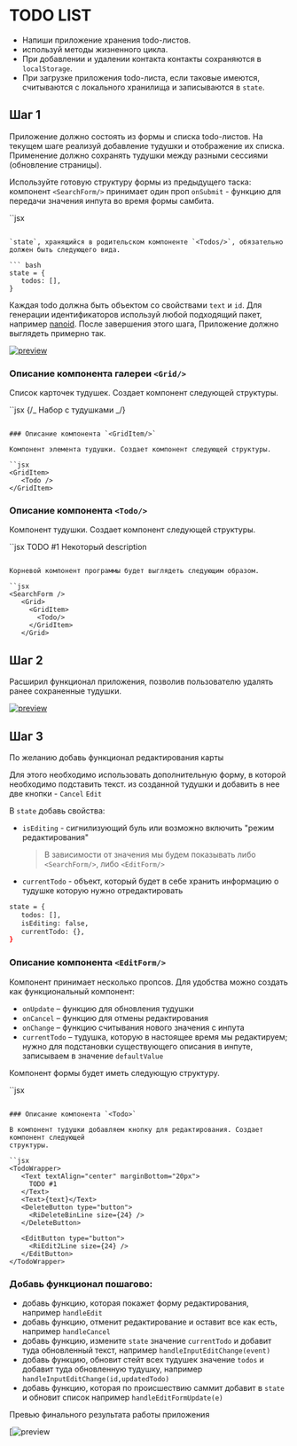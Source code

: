 # TODO LIST

- Напиши приложение хранения todo-листов.
- используй методы жизненного цикла.
- При добавлении и удалении контакта контакты сохраняются в `localStorage`.
- При загрузке приложения todo-листа, если таковые имеются, считываются с
  локального хранилища и записываются в `state`.

## Шаг 1

Приложение должно состоять из формы и списка todo-листов. На текущем шаге
реализуй добавление тудушки и отображение их списка. Применение должно сохранять
тудушки между разными сессиями (обновление страницы).

Используйте готовую структуру формы из предыдущего таска: компонент
`<SearchForm/>` принимает один проп `onSubmit` - функцию для передачи значения
инпута во время формы самбита.

``jsx <SearchFormStyled> <FormBtn type="submit"> <FiSearch size="16px" />
</FormBtn> <InputSearch
     placeholder="What do you want to write?"
     name="search"
     required
     autoFocus
   /> </SearchFormStyled>

````

`state`, хранящийся в родительском компоненте `<Todos/>`, обязательно
должен быть следующего вида.

``` bash
state = {
   todos: [],
}
````

Каждая todo должна быть объектом со свойствами `text` и `id`. Для генерации
идентификаторов используй любой подходящий пакет, например
[nanoid](https://www.npmjs.com/package/nanoid). После завершения этого шага,
Приложение должно выглядеть примерно так.

[![preview](https://i.gyazo.com/de0115918db7d989fbdc10f1744c11c3.png)](https://gyazo.com/de0115918db7d989fbdc10f1744c11c3)

### Описание компонента галереи `<Grid/>`

Список карточек тудушек. Создает компонент следующей структуры.

``jsx <Grid>{/_ Набор <GridItem ></CardItem> с тудушками _/}</Grid>

```

### Описание компонента `<GridItem/>`

Компонент элемента тудушки. Создает компонент следующей структуры.

``jsx
<GridItem>
   <Todo />
</GridItem>
```

### Описание компонента `<Todo/>`

Компонент тудушки. Создает компонент следующей структуры.

``jsx <TodoWrapper> <Text textAlign="center" marginBottom="20px"> TODO #1
</Text> <Text>Некоторый description</Text> <DeleteButton type="button">
<RiDeleteBinLine size={24} /> </DeleteButton> </TodoWrapper>

```

Корневой компонент программы будет выглядеть следующим образом.

``jsx
<SearchForm />
   <Grid>
     <GridItem>
       <Todo/>
     </GridItem>
   </Grid>
```

## Шаг 2

Расширил функционал приложения, позволив пользователю удалять ранее сохраненные
тудушки.

[![preview](https://i.gyazo.com/8bf303fed0163b544d5c2314fe1df133.gif)](https://gyazo.com/8bf303fed0163b544d5c2314fe1df133)

## Шаг 3

По желанию добавь функционал редактирования карты

Для этого необходимо использовать дополнительную форму, в которой необходимо
подставить текст. из созданной тудушки и добавить в нее две кнопки - `Cancel`
`Edit`

В `state` добавь свойства:

- `isEditing` - сигнилизующий буль или возможно включить "режим редактирования"

  > В зависимости от значения мы будем показывать либо `<SearchForm/>`, либо
  > `<EditForm/>`

- `currentTodo` - объект, который будет в себе хранить информацию о тудушке
  которую нужно отредактировать

```bash
state = {
   todos: [],
   isEditing: false,
   currentTodo: {},
}
```

### Описание компонента `<EditForm/>`

Компонент принимает несколько пропсов. Для удобства можно создать как
функциональный компонент:

- `onUpdate` – функцию для обновления тудушки
- `onCancel` – функцию для отмены редактирования
- `onChange` – функцию считывания нового значения с инпута
- `currentTodo` – тудушка, которую в настоящее время мы редактируем; нужно для
  подстановки существующего описания в инпуте, записываем в значение
  `defaultValue`

Компонент формы будет иметь следующую структуру.

``jsx <SearchFormStyled> <BtnEdit type="button">
<MdOutlineCancel size="16px" color="red" /> </BtnEdit>

   <FormBtn type="submit">
     <RiSaveLine size="16px" color="green" />
   </FormBtn>

<InputSearch
     placeholder="EDIT TODO"
     name="edit"
     required
     defaultValue={currentTodo.text}
     autoFocus
   /> </SearchFormStyled>

```

### Описание компонента `<Todo>`

В компонент тудушки добавляем кнопку для редактирования. Создает компонент следующей
структуры.

``jsx
<TodoWrapper>
   <Text textAlign="center" marginBottom="20px">
     TODO #1
   </Text>
   <Text>{text}</Text>
   <DeleteButton type="button">
     <RiDeleteBinLine size={24} />
   </DeleteButton>

   <EditButton type="button">
     <RiEdit2Line size={24} />
   </EditButton>
</TodoWrapper>
```

### Добавь функционал пошагово:

- добавь функцию, которая покажет форму редактирования, например `handleEdit`
- добавь функцию, отменит редактирование и оставит все как есть, например
  `handleCancel`
- добавь функцию, измените `state` значение `currentTodo` и добавит туда
  обновленный текст, например `handleInputEditChange(event)`
- добавь функцию, обновит стейт всех тудушек значение `todos` и добавит туда
  обновленную тудушку, например `handleInputEditChange(id,updatedTodo)`
- добавь функцию, которая по происшествию саммит добавит в `state` и обновит
  список например `handleEditFormUpdate(e)`

Превью финального результата работы приложения

[![preview](https://i.gyazo.com/57595efde1dbe5b2bd7ab49895b5343a.gif)
